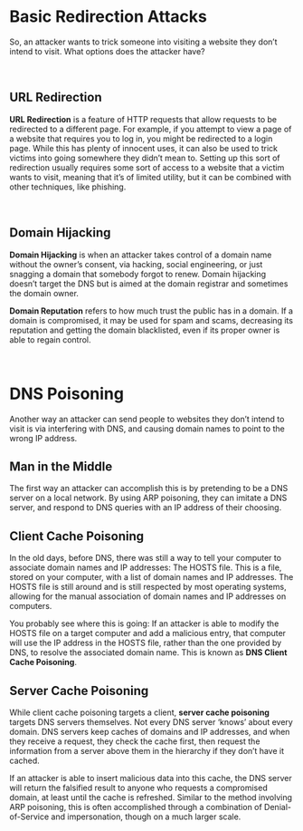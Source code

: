 # Basic Redirection Attacks
So, an attacker wants to trick someone into visiting a website they don’t intend to visit. What options does the attacker have?

<br>

## **URL Redirection**
**URL Redirection** is a feature of HTTP requests that allow requests to be redirected to a different page. For example, if you attempt to view a page of a website that requires you to log in, you might be redirected to a login page. While this has plenty of innocent uses, it can also be used to trick victims into going somewhere they didn’t mean to. Setting up this sort of redirection usually requires some sort of access to a website that a victim wants to visit, meaning that it’s of limited utility, but it can be combined with other techniques, like phishing.

<br>

## **Domain Hijacking**
**Domain Hijacking** is when an attacker takes control of a domain name without the owner’s consent, via hacking, social engineering, or just snagging a domain that somebody forgot to renew. Domain hijacking doesn’t target the DNS but is aimed at the domain registrar and sometimes the domain owner.

**Domain Reputation** refers to how much trust the public has in a domain. If a domain is compromised, it may be used for spam and scams, decreasing its reputation and getting the domain blacklisted, even if its proper owner is able to regain control.

<br>

# DNS Poisoning

Another way an attacker can send people to websites they don’t intend to visit is via interfering with DNS, and causing domain names to point to the wrong IP address.

## **Man in the Middle**

The first way an attacker can accomplish this is by pretending to be a DNS server on a local network. By using ARP poisoning, they can imitate a DNS server, and respond to DNS queries with an IP address of their choosing.

## **Client Cache Poisoning**
In the old days, before DNS, there was still a way to tell your computer to associate domain names and IP addresses: The HOSTS file. This is a file, stored on your computer, with a list of domain names and IP addresses. The HOSTS file is still around and is still respected by most operating systems, allowing for the manual association of domain names and IP addresses on computers.

You probably see where this is going: If an attacker is able to modify the HOSTS file on a target computer and add a malicious entry, that computer will use the IP address in the HOSTS file, rather than the one provided by DNS, to resolve the associated domain name. This is known as **DNS Client Cache Poisoning**.

## **Server Cache Poisoning**
While client cache poisoning targets a client, **server cache poisoning** targets DNS servers themselves. Not every DNS server ‘knows’ about every domain. DNS servers keep caches of domains and IP addresses, and when they receive a request, they check the cache first, then request the information from a server above them in the hierarchy if they don’t have it cached.

If an attacker is able to insert malicious data into this cache, the DNS server will return the falsified result to anyone who requests a compromised domain, at least until the cache is refreshed. Similar to the method involving ARP poisoning, this is often accomplished through a combination of Denial-of-Service and impersonation, though on a much larger scale.